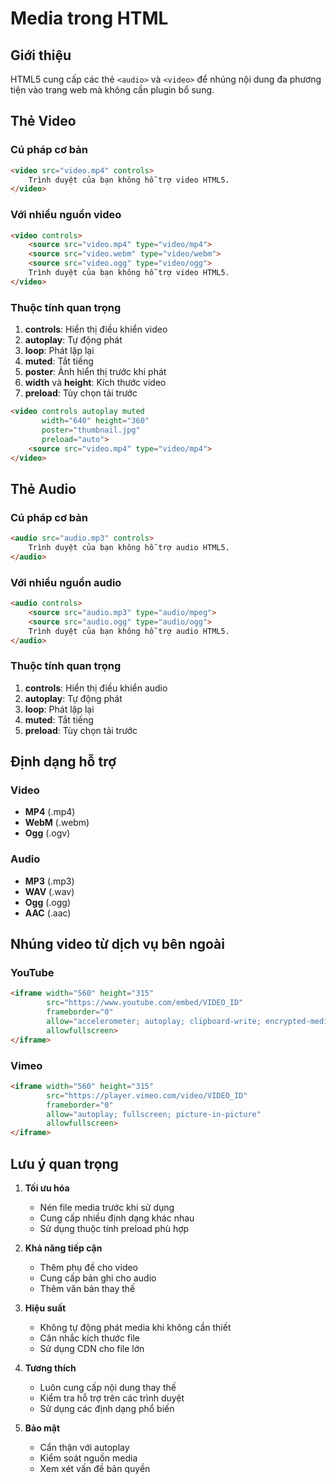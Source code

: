 # Media trong HTML

## Giới thiệu
HTML5 cung cấp các thẻ `<audio>` và `<video>` để nhúng nội dung đa phương tiện vào trang web mà không cần plugin bổ sung.

## Thẻ Video

### Cú pháp cơ bản
```html
<video src="video.mp4" controls>
    Trình duyệt của bạn không hỗ trợ video HTML5.
</video>
```

### Với nhiều nguồn video
```html
<video controls>
    <source src="video.mp4" type="video/mp4">
    <source src="video.webm" type="video/webm">
    <source src="video.ogg" type="video/ogg">
    Trình duyệt của bạn không hỗ trợ video HTML5.
</video>
```

### Thuộc tính quan trọng
1. **controls**: Hiển thị điều khiển video
2. **autoplay**: Tự động phát
3. **loop**: Phát lặp lại
4. **muted**: Tắt tiếng
5. **poster**: Ảnh hiển thị trước khi phát
6. **width** và **height**: Kích thước video
7. **preload**: Tùy chọn tải trước

```html
<video controls autoplay muted
       width="640" height="360"
       poster="thumbnail.jpg"
       preload="auto">
    <source src="video.mp4" type="video/mp4">
</video>
```

## Thẻ Audio

### Cú pháp cơ bản
```html
<audio src="audio.mp3" controls>
    Trình duyệt của bạn không hỗ trợ audio HTML5.
</audio>
```

### Với nhiều nguồn audio
```html
<audio controls>
    <source src="audio.mp3" type="audio/mpeg">
    <source src="audio.ogg" type="audio/ogg">
    Trình duyệt của bạn không hỗ trợ audio HTML5.
</audio>
```

### Thuộc tính quan trọng
1. **controls**: Hiển thị điều khiển audio
2. **autoplay**: Tự động phát
3. **loop**: Phát lặp lại
4. **muted**: Tắt tiếng
5. **preload**: Tùy chọn tải trước

## Định dạng hỗ trợ

### Video
- **MP4** (.mp4)
- **WebM** (.webm)
- **Ogg** (.ogv)

### Audio
- **MP3** (.mp3)
- **WAV** (.wav)
- **Ogg** (.ogg)
- **AAC** (.aac)

## Nhúng video từ dịch vụ bên ngoài

### YouTube
```html
<iframe width="560" height="315"
        src="https://www.youtube.com/embed/VIDEO_ID"
        frameborder="0"
        allow="accelerometer; autoplay; clipboard-write; encrypted-media; gyroscope; picture-in-picture"
        allowfullscreen>
</iframe>
```

### Vimeo
```html
<iframe width="560" height="315"
        src="https://player.vimeo.com/video/VIDEO_ID"
        frameborder="0"
        allow="autoplay; fullscreen; picture-in-picture"
        allowfullscreen>
</iframe>
```

## Lưu ý quan trọng

1. **Tối ưu hóa**
   - Nén file media trước khi sử dụng
   - Cung cấp nhiều định dạng khác nhau
   - Sử dụng thuộc tính preload phù hợp

2. **Khả năng tiếp cận**
   - Thêm phụ đề cho video
   - Cung cấp bản ghi cho audio
   - Thêm văn bản thay thế

3. **Hiệu suất**
   - Không tự động phát media khi không cần thiết
   - Cân nhắc kích thước file
   - Sử dụng CDN cho file lớn

4. **Tương thích**
   - Luôn cung cấp nội dung thay thế
   - Kiểm tra hỗ trợ trên các trình duyệt
   - Sử dụng các định dạng phổ biến

5. **Bảo mật**
   - Cẩn thận với autoplay
   - Kiểm soát nguồn media
   - Xem xét vấn đề bản quyền